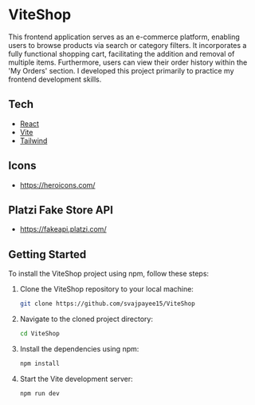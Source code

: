 # ViteShop

This frontend application serves as an e-commerce platform, enabling users to browse products via search or category filters. It incorporates a fully functional shopping cart, facilitating the addition and removal of multiple items. Furthermore, users can view their order history within the 'My Orders' section. I developed this project primarily to practice my frontend development skills.

## Tech

- [React](https://react.dev/)
- [Vite](https://vitejs.dev/)
- [Tailwind](https://tailwindcss.com/)

## Icons

- https://heroicons.com/

## Platzi Fake Store API

- https://fakeapi.platzi.com/


## Getting Started

To install the ViteShop project using npm, follow these steps:

1. Clone the ViteShop repository to your local machine:
   ```bash
   git clone https://github.com/svajpayee15/ViteShop
   ```

2. Navigate to the cloned project directory:
   ```bash
   cd ViteShop
   ```

3. Install the dependencies using npm:
   ```bash
   npm install
   ```

4. Start the Vite development server:
   ```bash
   npm run dev
   ```
